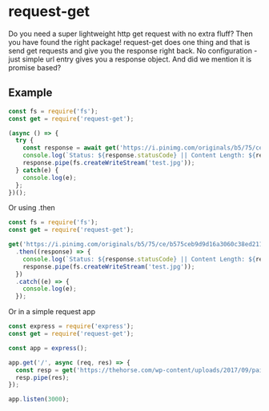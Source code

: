 # request-get

Do you need a super lightweight http get request with no extra fluff? Then you have found the right package! request-get does one thing and that is send get requests and give you the response right back. No configuration - just simple url entry gives you a response object. And did we mention it is promise based?

## Example

```js
const fs = require('fs');
const get = require('request-get');

(async () => {
  try {
    const response = await get('https://i.pinimg.com/originals/b5/75/ce/b575ceb9d9d16a3060c38ed211da4efb.jpg');
    console.log(`Status: ${response.statusCode} || Content Length: ${response.headers['content-length']}`);
    response.pipe(fs.createWriteStream('test.jpg'));
  } catch(e) {
    console.log(e);
  };
})();
```

Or using .then

```js
const fs = require('fs');
const get = require('request-get');

get('https://i.pinimg.com/originals/b5/75/ce/b575ceb9d9d16a3060c38ed211da4efb.jpg')
  .then((response) => {
    console.log(`Status: ${response.statusCode} || Content Length: ${response.headers['content-length']}`);
    response.pipe(fs.createWriteStream('test.jpg'));
  })
  .catch((e) => {
    console.log(e);
  });
```

Or in a simple request app

```js
const express = require('express');
const get = require('request-get');

const app = express();

app.get('/', async (req, res) => {
  const resp = get('https://thehorse.com/wp-content/uploads/2017/09/paint-horse-running-in-field.jpg');
  resp.pipe(res);
});

app.listen(3000);
```